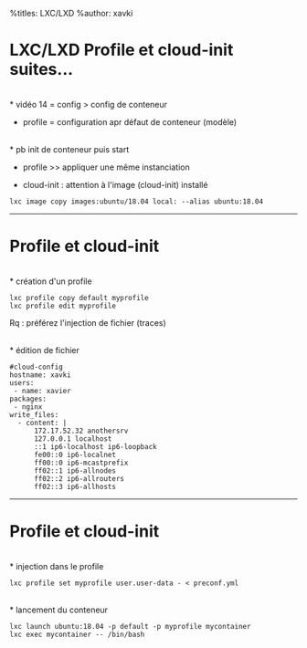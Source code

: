 %titles: LXC/LXD
%author: xavki

# LXC/LXD Profile et cloud-init suites...

<br>
* vidéo 14 = config > config de conteneur

* profile = configuration apr défaut de conteneur (modèle)

<br>
* pb init de conteneur puis start

* profile >> appliquer une même instanciation

* cloud-init : attention à l'image (cloud-init) installé

```
lxc image copy images:ubuntu/18.04 local: --alias ubuntu:18.04
```

-------------------------------------------------------------

# Profile et cloud-init


<br>
* création d'un profile

```
lxc profile copy default myprofile
lxc profile edit myprofile
```

Rq : préférez l'injection de fichier (traces)

<br>
* édition de fichier

```
#cloud-config
hostname: xavki
users:
 - name: xavier
packages:
 - nginx
write_files:
  - content: |
      172.17.52.32 anothersrv
      127.0.0.1 localhost
      ::1 ip6-localhost ip6-loopback
      fe00::0 ip6-localnet
      ff00::0 ip6-mcastprefix
      ff02::1 ip6-allnodes
      ff02::2 ip6-allrouters
      ff02::3 ip6-allhosts
```

--------------------------------------------------------------

# Profile et cloud-init

<br>
* injection dans le profile

```
lxc profile set myprofile user.user-data - < preconf.yml
```

<br>
* lancement du conteneur

```
lxc launch ubuntu:18.04 -p default -p myprofile mycontainer
lxc exec mycontainer -- /bin/bash
```



